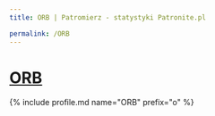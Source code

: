 ```yaml
---
title: ORB | Patromierz - statystyki Patronite.pl

permalink: /ORB
---
```


# [ORB](https://patronite.pl/ORB)

{% include profile.md name="ORB" prefix="o" %}
